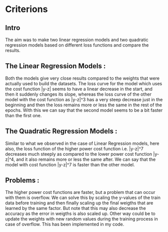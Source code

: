 # Criterions
## Intro
The aim was to make two linear regression models and two quadratic regression models based on different loss functions and compare the results.
## The Linear Regression Models :
Both the models give very close results compared to the weights that were actually used to build the datasets. The loss curve for the model which uses the cost function |y-z| seems to have a linear decrease in the start, and then it suddenly changes its slope, whereas the loss curve of the other model with the cost function as |y-z|^3 has a very steep decrease just in the beginning and then the loss remains more or less the same in the rest of the epochs. With this we can say that the second model seems to be a bit faster than the first one.
## The Quadratic Regression Models :
Similar to what we observed in the case of Linear Regression models, here also, the loss function of the higher power cost function i.e. |y-z|^7 decreases much steeply as compared to the lower power cost function |y-z|^4, and it also remains more or less the same after. We can say that the model with cost function |y-z|^7 is faster than the other model.
## Problems :
The higher power cost functions are faster, but a problem that can occur with them is overflow. We can solve this by scaling the y-values of the train data before training and then finally scaling up the final weigths that are learned by the same factor. But note that this may also decrease the accuracy as the error in weigths is also scaled up.
Other way could be to update the weights with new random values during the training process in case of overflow. This has been implemented in my code.
